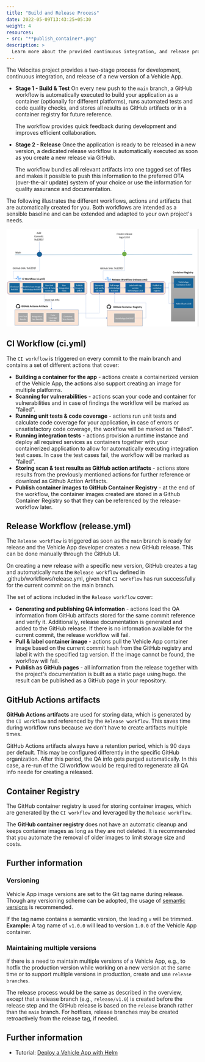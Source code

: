```yaml
---
title: "Build and Release Process"
date: 2022-05-09T13:43:25+05:30
weight: 4
resources:
- src: "**publish_container*.png"
description: >
  Learn more about the provided continuous integration, and release process of a Vehicle App.
---
```


The Velocitas project provides a two-stage process for development, continuous integration, and release of a new version of a Vehicle App.

- **Stage 1 - Build & Test**
  On every new push to the `main` branch, a GitHub workflow is automatically executed to build your application as a container (optionally for different platforms), runs automated tests and code quality checks, and stores all results as GitHub artifacts or in a container registry for future reference.

  The workflow provides quick feedback during development and improves efficient collaboration.

- **Stage 2 - Release**
  Once the application is ready to be released in a new version, a dedicated release workflow is automatically executed as soon as you create a new release via GitHub.

  The workflow bundles all relevant artifacts into one tagged set of files and makes it possible to push this information to the preferred OTA (over-the-air update) system of your choice or use the information for quality assurance and documentation.

The following illustrates the different workflows, actions and artifacts that are automatically created for you. Both workflows are intended as a sensible baseline and can be extended and adapted to your own project's needs.

![Project Overview](./publish_container.png)

## CI Workflow (ci.yml)

The `CI workflow` is triggered on every commit to the main branch and contains a set of different actions that cover:

- **Building a container for the app** - actions create a containerized version of the Vehicle App, the actions also support creating an image for multiple platforms.
- **Scanning for vulnerabilities** - actions scan your code and container for vulnerabilities and in case of findings the workflow will be marked as "failed".
- **Running unit tests & code coverage** - actions run unit tests and calculate code coverage for your application, in case of errors or unsatisfactory code coverage, the workflow will be marked as "failed".
- **Running integration tests** - actions provision a runtime instance and deploy all required services as containers together with your containerized application to allow for automatically executing integration test cases. In case the test cases fail, the workflow will be marked as "failed".
- **Storing scan & test results as GitHub action artifacts** - actions store results from the previously mentioned actions for further reference or download as Github Action Artifacts.
- **Publish container images to GitHub Container Registry** - at the end of the workflow, the container images created are stored in a Github Container Registry so that they can be referenced by the release-workflow later.

## Release Workflow (release.yml)

The `Release workflow` is triggered as soon as the `main` branch is ready for release and the Vehicle App developer creates a new GitHub release. This can be done manually through the GitHub UI.

On creating a new release with a specific new version, GitHub creates a tag and automatically runs the `Release workflow` defined in .github/workflows/release.yml, given that `CI workflow` has run successfully for the current commit on the main branch.

The set of actions included in the `Release workflow` cover:

- **Generating and publishing QA information** - actions load the QA information from GitHub artifacts stored for the same commit reference and verify it. Additionally, release documentation is generated and added to the GitHub release. If there is no information available for the current commit, the release workflow will fail.
- **Pull & label container image** - actions pull the Vehicle App container image based on the current commit hash from the GitHub registry and label it with the specified tag version. If the image cannot be found, the workflow will fail.
- **Publish as GitHub pages** - all information from the release together with the project's documentation is built as a static page using hugo. the result can be published as a GitHub page in your repository.

## GitHub Actions artifacts

**GitHub Actions artifacts** are used for storing data, which is generated by the `CI workflow` and referenced by the `Release workflow`. This saves time during workflow runs because we don't have to create artifacts multiple times.

GitHub Actions artifacts always have a retention period, which is 90 days per default. This may be configured differently in the specific GitHub organization. After this period, the QA info gets purged automatically. In this case, a re-run of the CI workflow would be required to regenerate all QA info neede for creating a released.

## Container Registry

The GitHub container registry is used for storing container images, which are generated by the `CI workflow` and leveraged by the `Release workflow`.

The **GitHub container registry** does not have an automatic cleanup and keeps container images as long as they are not deleted. It is recommended that you automate the removal of older images to limit storage size and costs.

## Further information

### Versioning

Vehicle App image versions are set to the Git tag name during release. Though any versioning scheme can be adopted, the usage of [semantic versions](https://semver.org/) is recommended.

If the tag name contains a semantic version, the leading `v` will be trimmed.
**Example:** A tag name of `v1.0.0` will lead to version `1.0.0` of the Vehicle App container.

### Maintaining multiple versions

If there is a need to maintain multiple versions of a Vehicle App, e.g., to hotfix the production version while working on a new version at the same time or to support multiple versions in production, create and use `release branches`.

The release process would be the same as described in the overview, except that a release branch (e.g., `release/v1.0`) is created before the release step and the GitHub release is based on the `release` branch rather than the `main` branch. For hotfixes, release branches may be created retroactively from the release tag, if needed.

## Further information
- Tutorial: [Deploy a Vehicle App with Helm](/docs/tutorials/tutorial_how_to_deploy_a_vehicle_app_with_helm)
